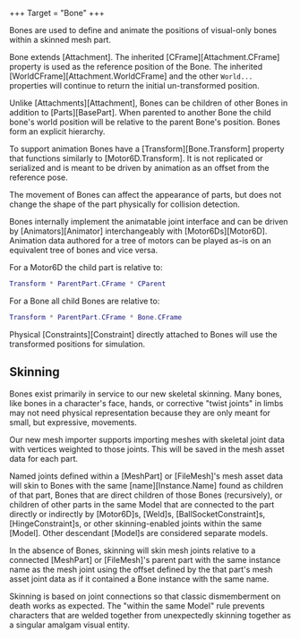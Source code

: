 +++
Target = "Bone"
+++

Bones are used to define and animate the positions of visual-only bones within a skinned mesh part.

Bone extends [Attachment]. The inherited [CFrame][Attachment.CFrame] property is used as the reference position of the Bone. The inherited [WorldCFrame][Attachment.WorldCFrame] and the other `World...` properties will continue to return the initial un-transformed position.

Unlike [Attachments][Attachment], Bones can be children of other Bones in addition to [Parts][BasePart]. When parented to another Bone the child bone's world position will be relative to the parent Bone's position. Bones form an explicit hierarchy.

To support animation Bones have a [Transform][Bone.Transform] property that functions similarly to [Motor6D.Transform]. It is not replicated or serialized and is meant to be driven by animation as an offset from the reference pose.

The movement of Bones can affect the appearance of parts, but does not change the shape of the part physically for collision detection.

Bones internally implement the animatable joint interface and can be driven by [Animators][Animator] interchangeably with [Motor6Ds][Motor6D]. Animation data authored for a tree of motors can be played as-is on an equivalent tree of bones and vice versa.

For a Motor6D the child part is relative to:
```lua
Transform * ParentPart.CFrame * CParent
```
For a Bone all child Bones are relative to:
```lua
Transform * ParentPart.CFrame * Bone.CFrame
```

Physical [Constraints][Constraint] directly attached to Bones will use the transformed positions for simulation.

## Skinning

Bones exist primarily in service to our new skeletal skinning. Many bones, like bones in a character's face, hands, or corrective "twist joints" in limbs may not need physical representation because they are only meant for small, but expressive, movements.

Our new mesh importer supports importing meshes with skeletal joint data with vertices weighted to those joints. This will be saved in the mesh asset data for each part.

Named joints defined within a [MeshPart] or [FileMesh]'s mesh asset data will skin to Bones with the same [name][Instance.Name] found as children of that part, Bones that are direct children of those Bones (recursively), or children of other parts in the same Model that are connected to the part directly or indirectly by [Motor6D]s, [Weld]s, [BallSocketConstraint]s, [HingeConstraint]s, or other skinning-enabled joints within the same [Model]. Other descendant [Model]s are considered separate models.

In the absence of Bones, skinning will skin mesh joints relative to a connected [MeshPart] or [FileMesh]'s parent part with the same instance name as the mesh joint using the offset defined by the that part's mesh asset joint data as if it contained a Bone instance with the same name.

Skinning is based on joint connections so that classic dismemberment on death works as expected. The "within the same Model" rule prevents characters that are welded together from unexpectedly skinning together as a singular amalgam visual entity.